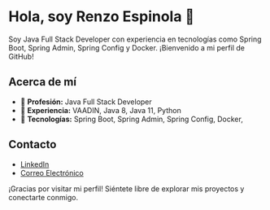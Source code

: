 # Hola, soy Renzo Espinola 👋

Soy Java Full Stack Developer con experiencia en tecnologías como Spring Boot, Spring Admin, Spring Config y Docker. ¡Bienvenido a mi perfil de GitHub!

## Acerca de mí

- 🌟 **Profesión:** Java Full Stack Developer
- 💼 **Experiencia:** VAADIN, Java 8, Java 11, Python
- 🚀 **Tecnologías:** Spring Boot, Spring Admin, Spring Config, Docker, 
 
## Contacto

- [LinkedIn](https://www.linkedin.com/in/renzo-oscar-alejo-espinola-82985720a)
- [Correo Electrónico](renzo.espinola87@gmail.com)

¡Gracias por visitar mi perfil! Siéntete libre de explorar mis proyectos y conectarte conmigo.
